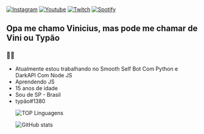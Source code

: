 <a href= https://www.instagram.com/typevs/) >![Instagram](https://img.shields.io/badge/Instagram-E4405F?style=for-the-badge&logo=instagram&logoColor=white)</a>
<a href= https://www.youtube.com/channel/UCsY9wnUKRznPZy1L7jpZfnQ)>![Youtube](https://img.shields.io/badge/YouTube-FF0000?style=for-the-badge&logo=youtube&logoColor=white)</a>
<a href= https://www.twitch.tv/typaoo)>![Twitch](https://img.shields.io/badge/Twitch-9146FF?style=for-the-badge&logo=twitch&logoColor=white)</a>
<a href=https://open.spotify.com/user/czghl07of3mllegu3mgw96a90)>![Spotify](https://img.shields.io/badge/Spotify-1ED760?&style=for-the-badge&logo=spotify&logoColor=white)</a>

## Opa me chamo Vinicius, mas pode me chamar de Vini ou Typão
### 🤠🤙

- Atualmente estou trabalhando no Smooth Self Bot Com Python e DarkAPI Com Node JS
- Aprendendo JS
- 15 anos de idade
- Sou de SP - Brasil
- typão#1380

⠀
⠀![TOP Linguagens](https://github-readme-stats.vercel.app/api/top-langs/?username=typevs&layout=compact&theme=dracula)

⠀
⠀![GitHub stats](https://github-readme-stats.vercel.app/api?username=typevs&show_icons=true&theme=dracula) 
